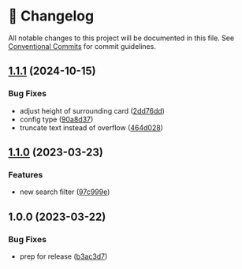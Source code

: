 <!-- markdownlint-disable --><!-- textlint-disable -->

# 📓 Changelog

All notable changes to this project will be documented in this file. See
[Conventional Commits](https://conventionalcommits.org) for commit guidelines.

## [1.1.1](https://github.com/sanity-io/sanity-plugin-workspace-home/compare/v1.1.0...v1.1.1) (2024-10-15)

### Bug Fixes

- adjust height of surrounding card ([2dd76dd](https://github.com/sanity-io/sanity-plugin-workspace-home/commit/2dd76dd157702b3bffd3d836739d92e144b9a343))
- config type ([90a8d37](https://github.com/sanity-io/sanity-plugin-workspace-home/commit/90a8d37c6c933ebf9df3bdf161d0e3834cabf469))
- truncate text instead of overflow ([464d028](https://github.com/sanity-io/sanity-plugin-workspace-home/commit/464d02824a179f5d6a4f0f4996c27c378abd72bb))

## [1.1.0](https://github.com/sanity-io/sanity-plugin-workspace-home/compare/v1.0.0...v1.1.0) (2023-03-23)

### Features

- new search filter ([97c999e](https://github.com/sanity-io/sanity-plugin-workspace-home/commit/97c999e61b8a22437a8657017e782d3a5f079b79))

## 1.0.0 (2023-03-22)

### Bug Fixes

- prep for release ([b3ac3d7](https://github.com/sanity-io/sanity-plugin-workspace-home/commit/b3ac3d7ef22fe91c62aaa0d6b2161c4f4fb31e33))
